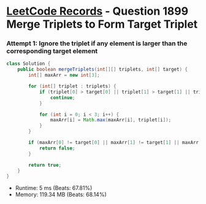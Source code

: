 # [LeetCode Records](../../README.md) - Question 1899 Merge Triplets to Form Target Triplet

### Attempt 1: Ignore the triplet if any element is larger than the corresponding target element
```java
class Solution {
    public boolean mergeTriplets(int[][] triplets, int[] target) {
        int[] maxArr = new int[3];

        for (int[] triplet : triplets) {
            if (triplet[0] > target[0] || triplet[1] > target[1] || triplet[2] > target[2]) {
                continue;
            }

            for (int i = 0; i < 3; i++) {
                maxArr[i] = Math.max(maxArr[i], triplet[i]);
            }
        }

        if (maxArr[0] != target[0] || maxArr[1] != target[1] || maxArr[2] != target[2]) {
            return false;
        }

        return true;
    }
}
```
- Runtime: 5 ms (Beats: 67.81%)
- Memory: 119.34 MB (Beats: 68.14%)

<br>
